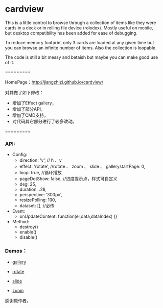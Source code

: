 cardview
========

This is a little control to browse through a collection of items like they were cards in a deck or in rolling file device (rolodex). Mostly useful on mobile, but desktop compatibility has been added for ease of debugging.

To reduce memory footprint only 3 cards are loaded at any given time but you can browse an infinite number of items. Also the collection is loopable.

The code is still a bit messy and betaish but maybe you can make good use of it.

=========

HomePage：http://jiangzhizi.github.io/cardview/


对其做了如下修改：

- 增加了Effect gallery，
- 增加了部分API，
- 增加了CMD支持，
- 对代码其它部分进行了较多改动。

=========

### API:

 - Config:
    - direction: 'v', // h 、v 
    - effect: 'rotate', //rotate 、 zoom 、 slide 、 gallerystartPage: 0,
    - loop: true, //循环播放
    - pageDotShow: false, //进度提示点，样式可自定义
    - deg: 25,
    - duration: .28,
    - perspective: '300px',
    - resizePolling: 100,
    - dataset: [], //必传
 - Event:
    - onUpdateContent: function(el,data,dataIndex) {}
 - Method:
    - destroy()
    - enable()
    - disable()

### Demos：

- [gallery](http://jiangzhizi.github.io/cardview/demos/gallery/index.html)

- [rotate](http://jiangzhizi.github.io/cardview/demos/rotate/index.html)

- [slide](http://jiangzhizi.github.io/cardview/demos/slide/index.html)

- [zoom](http://jiangzhizi.github.io/cardview/demos/zoom/index.html)

感谢原作者。

